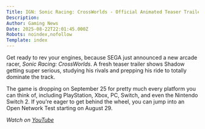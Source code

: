 ```yaml
---
Title: IGN: Sonic Racing: CrossWorlds - Official Animated Teaser Trailer
Description: 
Author: Gaming News
Date: 2025-08-22T22:01:45.000Z
Robots: noindex,nofollow
Template: index
---
```

<p>Get ready to rev your engines, because SEGA just announced a new arcade racer, <em>Sonic Racing: CrossWorlds</em>. A fresh teaser trailer shows Shadow getting super serious, studying his rivals and prepping his ride to totally dominate the track.</p>

<p>The game is dropping on September 25 for pretty much every platform you can think of, including PlayStation, Xbox, PC, Switch, and even the Nintendo Switch 2. If you're eager to get behind the wheel, you can jump into an Open Network Test starting on August 29.</p>

<p><em>Watch on <a href="https://www.youtube.com/watch?v=HVGXcvESQAE" rel="noopener noreferrer">YouTube</a></em></p>

